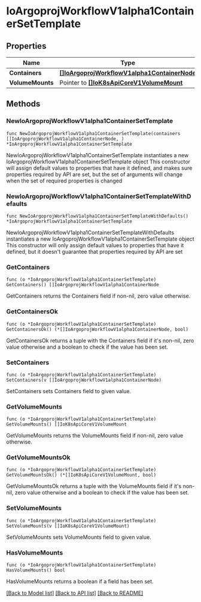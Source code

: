 # IoArgoprojWorkflowV1alpha1ContainerSetTemplate

## Properties

Name | Type | Description | Notes
------------ | ------------- | ------------- | -------------
**Containers** | [**[]IoArgoprojWorkflowV1alpha1ContainerNode**](IoArgoprojWorkflowV1alpha1ContainerNode.md) |  | 
**VolumeMounts** | Pointer to [**[]IoK8sApiCoreV1VolumeMount**](IoK8sApiCoreV1VolumeMount.md) |  | [optional] 

## Methods

### NewIoArgoprojWorkflowV1alpha1ContainerSetTemplate

`func NewIoArgoprojWorkflowV1alpha1ContainerSetTemplate(containers []IoArgoprojWorkflowV1alpha1ContainerNode, ) *IoArgoprojWorkflowV1alpha1ContainerSetTemplate`

NewIoArgoprojWorkflowV1alpha1ContainerSetTemplate instantiates a new IoArgoprojWorkflowV1alpha1ContainerSetTemplate object
This constructor will assign default values to properties that have it defined,
and makes sure properties required by API are set, but the set of arguments
will change when the set of required properties is changed

### NewIoArgoprojWorkflowV1alpha1ContainerSetTemplateWithDefaults

`func NewIoArgoprojWorkflowV1alpha1ContainerSetTemplateWithDefaults() *IoArgoprojWorkflowV1alpha1ContainerSetTemplate`

NewIoArgoprojWorkflowV1alpha1ContainerSetTemplateWithDefaults instantiates a new IoArgoprojWorkflowV1alpha1ContainerSetTemplate object
This constructor will only assign default values to properties that have it defined,
but it doesn't guarantee that properties required by API are set

### GetContainers

`func (o *IoArgoprojWorkflowV1alpha1ContainerSetTemplate) GetContainers() []IoArgoprojWorkflowV1alpha1ContainerNode`

GetContainers returns the Containers field if non-nil, zero value otherwise.

### GetContainersOk

`func (o *IoArgoprojWorkflowV1alpha1ContainerSetTemplate) GetContainersOk() (*[]IoArgoprojWorkflowV1alpha1ContainerNode, bool)`

GetContainersOk returns a tuple with the Containers field if it's non-nil, zero value otherwise
and a boolean to check if the value has been set.

### SetContainers

`func (o *IoArgoprojWorkflowV1alpha1ContainerSetTemplate) SetContainers(v []IoArgoprojWorkflowV1alpha1ContainerNode)`

SetContainers sets Containers field to given value.


### GetVolumeMounts

`func (o *IoArgoprojWorkflowV1alpha1ContainerSetTemplate) GetVolumeMounts() []IoK8sApiCoreV1VolumeMount`

GetVolumeMounts returns the VolumeMounts field if non-nil, zero value otherwise.

### GetVolumeMountsOk

`func (o *IoArgoprojWorkflowV1alpha1ContainerSetTemplate) GetVolumeMountsOk() (*[]IoK8sApiCoreV1VolumeMount, bool)`

GetVolumeMountsOk returns a tuple with the VolumeMounts field if it's non-nil, zero value otherwise
and a boolean to check if the value has been set.

### SetVolumeMounts

`func (o *IoArgoprojWorkflowV1alpha1ContainerSetTemplate) SetVolumeMounts(v []IoK8sApiCoreV1VolumeMount)`

SetVolumeMounts sets VolumeMounts field to given value.

### HasVolumeMounts

`func (o *IoArgoprojWorkflowV1alpha1ContainerSetTemplate) HasVolumeMounts() bool`

HasVolumeMounts returns a boolean if a field has been set.


[[Back to Model list]](../README.md#documentation-for-models) [[Back to API list]](../README.md#documentation-for-api-endpoints) [[Back to README]](../README.md)


